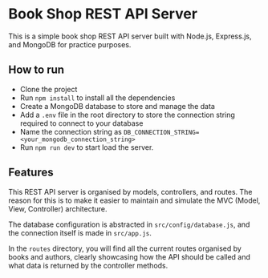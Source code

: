 # Book Shop REST API Server

This is a simple book shop REST API server built with Node.js, Express.js, and MongoDB for practice purposes.

## How to run

- Clone the project
- Run `npm install` to install all the dependencies
- Create a MongoDB database to store and manage the data 
- Add a `.env` file in the root directory to store the connection string required to connect to your database
- Name the connection string as `DB_CONNECTION_STRING=<your_mongodb_connection_string>`
- Run `npm run dev` to start load the server.

## Features

This REST API server is organised by models, controllers, and routes. The reason for this is to make it easier to maintain and simulate the MVC (Model, View, Controller) architecture. 

The database configuration is abstracted in `src/config/database.js`, and the connection itself is made in `src/app.js`.

In the `routes` directory, you will find all the current routes organised by books and authors, clearly showcasing how the API should be called and what data is returned by the controller methods.
